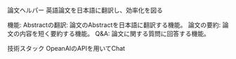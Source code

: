 論文ヘルパー
英語論文を日本語に翻訳し、効率化を図る

機能:
Abstractの翻訳: 論文のAbstractを日本語に翻訳する機能。
論文の要約: 論文の内容を短く要約する機能。
Q&A: 論文に関する質問に回答する機能。

技術スタック
OpeanAIのAPIを用いてChat
